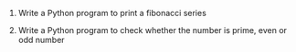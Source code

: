 1. Write  a Python program to print a fibonacci series

2. Write a Python program to check whether the number is prime, even or odd number
